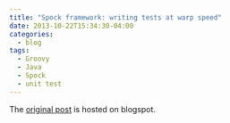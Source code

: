 ```yaml
---
title: "Spock framework: writing tests at warp speed"
date: 2013-10-22T15:34:30-04:00
categories:
  - blog
tags:
  - Groovy
  - Java
  - Spock
  - unit test
---
```


The [original post](https://houbie.blogspot.com/2013/10/spock-framework-writing-tests-at-warp.html) is hosted on blogspot.

